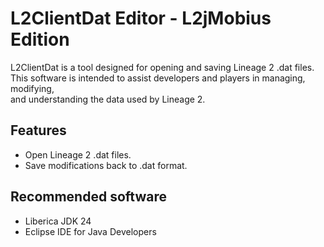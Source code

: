 # L2ClientDat Editor - L2jMobius Edition

L2ClientDat is a tool designed for opening and saving Lineage 2 .dat files.<br>
This software is intended to assist developers and players in managing, modifying,<br>
and understanding the data used by Lineage 2.


## Features

- Open Lineage 2 .dat files.
- Save modifications back to .dat format.


## Recommended software

- Liberica JDK 24
- Eclipse IDE for Java Developers
